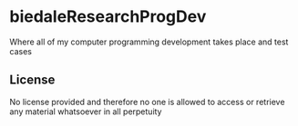 # biedaleResearchProgDev
Where all of my computer programming development takes place and test cases

## License
No license provided and therefore no one is allowed to access or retrieve any material whatsoever in all perpetuity
